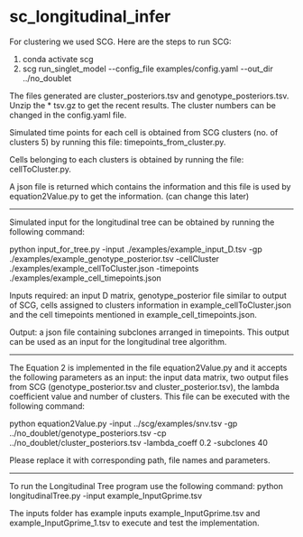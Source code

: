 # sc_longitudinal_infer

For clustering we used SCG. Here are the steps to run SCG:

1. conda activate scg
2. scg run_singlet_model --config_file examples/config.yaml --out_dir ../no_doublet

The files generated are cluster_posteriors.tsv and genotype_posteriors.tsv. Unzip the * tsv.gz to get the recent results. 
The cluster numbers can be changed in the config.yaml file. 

Simulated time points for each cell is obtained from SCG clusters (no. of clusters 5) by running this file: timepoints_from_cluster.py. 

Cells belonging to each clusters is obtained by running the file: cellToCluster.py. 

A json file is returned which contains the information and this file is used by 
equation2Value.py to get the information. (can change this later)

--------------------------------------------------------------------------------------

Simulated input for the longitudinal tree can be obtained by running the following command:

python input_for_tree.py -input ./examples/example_input_D.tsv -gp ./examples/example_genotype_posterior.tsv -cellCluster ./examples/example_cellToCluster.json -timepoints ./examples/example_cell_timepoints.json

Inputs required: an input D matrix, genotype_posterior file similar to output of SCG, cells assigned to clusters information in example_cellToCluster.json and the cell timepoints mentioned in example_cell_timepoints.json.

Output: a json file containing subclones arranged in timepoints. This output can be used as an input for the longitudinal tree algorithm.

---------------------------------------------------------------------------------------

The Equation 2 is implemented in the file equation2Value.py and it accepts the following parameters as an input: the input data matrix, two output files from SCG (genotype_posterior.tsv and cluster_posterior.tsv), the lambda coefficient value and number of clusters. This file can be executed with the following command:

python equation2Value.py -input ../scg/examples/snv.tsv -gp ../no_doublet/genotype_posteriors.tsv -cp ../no_doublet/cluster_posteriors.tsv -lambda_coeff 0.2 -subclones 40

Please replace it with corresponding path, file names and parameters.

---------------------------------------------------------------------------------

To run the Longitudinal Tree program use the following command: python longitudinalTree.py -input example_InputGprime.tsv

The inputs folder has example inputs example_InputGprime.tsv and example_InputGprime_1.tsv to execute and test the implementation.
